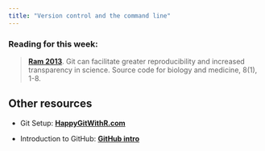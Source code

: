```yaml
---
title: "Version control and the command line"
---
```



### Reading for this week:

> **[Ram 2013](https://doi.org/10.1186/1751-0473-8-7)**. Git can facilitate greater reproducibility and increased transparency in science. Source code for biology and medicine, 8(1), 1-8.


## Other resources

- Git Setup: **[HappyGitWithR.com](http://happygitwithr.com/)**

- Introduction to GitHub: **[GitHub intro](https://lab.github.com/githubtraining/introduction-to-github)**


